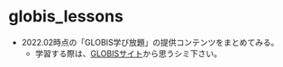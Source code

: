 # globis_lessons
- 2022.02時点の「GLOBIS学び放題」の提供コンテンツをまとめてみる。
  - 学習する際は、[GLOBISサイト](https://digital.globis.co.jp/)から思うシミ下さい。

